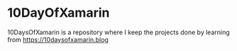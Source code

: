 # 10DayOfXamarin
10DaysOfXamarin is a repository where I keep the projects done by learning from https://10daysofxamarin.blog
